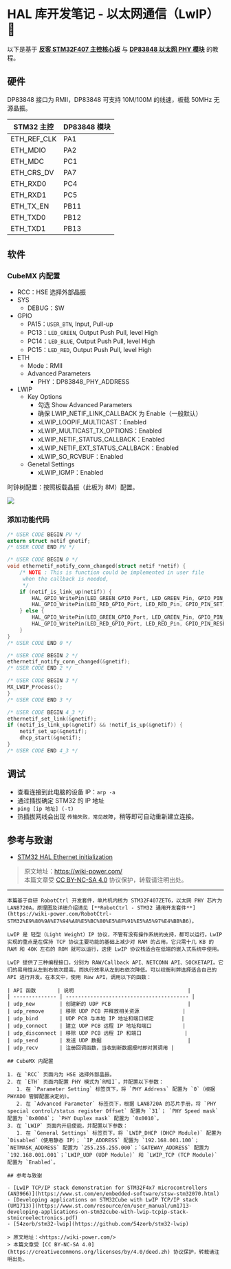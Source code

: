 # HAL 库开发笔记 - 以太网通信（LwIP） 🚧

以下是基于 [**反客 STM32F407 主控核心板**](https://item.taobao.com/item.htm?spm=a230r.1.14.16.57314534365ZlN&id=569068950037&ns=1&abbucket=4#detail) 与 [**DP83848 以太网 PHY 模块**](https://item.taobao.com/item.htm?spm=a230r.1.14.1.38df5bd3YTS6rE&id=12873819988&ns=1&abbucket=4#detail) 的教程。

## 硬件

DP83848 接口为 RMII，DP83848 可支持 10M/100M 的线速，板载 50MHz 无源晶振。

| STM32 主控  | DP83848 模块 |
| ----------- | ------------ |
| ETH_REF_CLK | PA1          |
| ETH_MDIO    | PA2          |
| ETH_MDC     | PC1          |
| ETH_CRS_DV  | PA7          |
| ETH_RXD0    | PC4          |
| ETH_RXD1    | PC5          |
| ETH_TX_EN   | PB11         |
| ETH_TXD0    | PB12         |
| ETH_TXD1    | PB13         |

## 软件

### CubeMX 内配置

- RCC：HSE 选择外部晶振
- SYS
  - DEBUG：SW
- GPIO
  - PA15：`USER_BTN`, Input, Pull-up
  - PC13：`LED_GREEN`, Output Push Pull, level High
  - PC14：`LED_BLUE`, Output Push Pull, level High
  - PC15：`LED_RED`, Output Push Pull, level High
- ETH
  - Mode：RMII
  - Advanced Parameters
    - PHY：DP83848_PHY_ADDRESS
- LWIP
  - Key Options
    - 勾选 Show Advanced Parameters
    - 确保 LWIP_NETIF_LINK_CALLBACK 为 Enable（一般默认）
    - xLWIP_LOOPIF_MULTICAST：Enabled
    - xLWIP_MULTICAST_TX_OPTIONS：Enabled
    - xLWIP_NETIF_STATUS_CALLBACK：Enabled
    - xLWIP_NETIF_EXT_STATUS_CALLBACK：Enabled
    - xLWIP_SO_RCVBUF：Enabled
  - Genetal Settings
    - xLWIP_IGMP：Enabled

时钟树配置：按照板载晶振（此板为 8M）配置。

![](https://img.wiki-power.com/d/wiki-media/img/20220702145310.png)

### 添加功能代码

```c title="main.c"
/* USER CODE BEGIN PV */
extern struct netif gnetif;
/* USER CODE END PV */

/* USER CODE BEGIN 0 */
void ethernetif_notify_conn_changed(struct netif *netif) {
	/* NOTE : This is function could be implemented in user file
	 when the callback is needed,
	 */
	if (netif_is_link_up(netif)) {
		HAL_GPIO_WritePin(LED_GREEN_GPIO_Port, LED_GREEN_Pin, GPIO_PIN_RESET);
		HAL_GPIO_WritePin(LED_RED_GPIO_Port, LED_RED_Pin, GPIO_PIN_SET);
	} else {
		HAL_GPIO_WritePin(LED_GREEN_GPIO_Port, LED_GREEN_Pin, GPIO_PIN_SET);
		HAL_GPIO_WritePin(LED_RED_GPIO_Port, LED_RED_Pin, GPIO_PIN_RESET);
	}
}
/* USER CODE END 0 */

/* USER CODE BEGIN 2 */
ethernetif_notify_conn_changed(&gnetif);
/* USER CODE END 2 */

/* USER CODE BEGIN 3 */
MX_LWIP_Process();
}
/* USER CODE END 3 */
```

```c title="lwip.c"
/* USER CODE BEGIN 4_3 */
ethernetif_set_link(&gnetif);
if (netif_is_link_up(&gnetif) && !netif_is_up(&gnetif)) {
	netif_set_up(&gnetif);
	dhcp_start(&gnetif);
}
/* USER CODE END 4_3 */
```

## 调试

- 查看连接到此电脑的设备 IP：`arp -a`
- 通过插拔确定 STM32 的 IP 地址
- `ping [ip 地址] (-t)`
- 热插拔网线会出现 `传输失败，常见故障`，稍等即可自动重新建立连接。

## 参考与致谢

- [STM32 HAL Ethernet initialization](https://blog.naver.com/eziya76/221852430347)

> 原文地址：<https://wiki-power.com/>  
> 本篇文章受 [CC BY-NC-SA 4.0](https://creativecommons.org/licenses/by/4.0/deed.zh) 协议保护，转载请注明出处。

---

```
本篇基于自研 RobotCtrl 开发套件，单片机内核为 STM32F407ZET6，以太网 PHY 芯片为 LAN8720A，原理图及详细介绍请见 [**RobotCtrl - STM32 通用开发套件**](https://wiki-power.com/RobotCtrl-STM32%E9%80%9A%E7%94%A8%E5%BC%80%E5%8F%91%E5%A5%97%E4%BB%B6)。

LwIP 是 轻型（Light Weight）IP 协议，不管有没有操作系统的支持，都可以运行。LwIP 实现的重点是在保持 TCP 协议主要功能的基础上减少对 RAM 的占用，它只需十几 KB 的 RAM 和 40K 左右的 ROM 就可以运行，这使 LwIP 协议栈适合在低端的嵌入式系统中使用。

LwIP 提供了三种编程接口，分别为 RAW/Callback API、NETCONN API、SOCKETAPI。它们的易用性从左到右依次提高，而执行效率从左到右依次降低。可以权衡利弊选择适合自己的 API 进行开发。在本文中，使用 Raw API，调用以下的函数：

| API 函数       | 说明                                     |
| -------------- | ---------------------------------------- |
| udp_new        | 创建新的 UDP PCB                         |
| udp_remove     | 移除 UDP PCB 并释放相关资源              |
| udp_bind       | UDP PCB 与本地 IP 地址和端口绑定         |
| udp_connect    | 建立 UDP PCB 远程 IP 地址和端口          |
| udp_disconnect | 移除 UDP PCB 远程 IP 和端口              |
| udp_send       | 发送 UDP 数据                            |
| udp_recv       | 注册回调函数，当收到新数据报时即对其调用 |

## CubeMX 内配置

1. 在 `RCC` 页面内为 HSE 选择外部晶振。
2. 在 `ETH` 页面内配置 PHY 模式为`RMII`，并配置以下参数：
   1. 在 `Parameter Setting` 标签页下，将 `PHY Address` 配置为 `0`（根据 PHYAD0 管脚配置决定的）。
   2. 在 `Advanced Parameter` 标签页下，根据 LAN8720A 的芯片手册，将 `PHY special control/status register Offset` 配置为 `31`； `PHY Speed mask` 配置为 `0x0004`； `PHY Duplex mask` 配置为 `0x0010`。
3. 在 `LWIP` 页面内开启使能，并配置以下参数：
   1. 在 `General Settings` 标签页下，将 `LWIP_DHCP (DHCP Module)` 配置为 `Disabled`（使用静态 IP）； `IP_ADDRESS` 配置为 `192.168.001.100`； `NETMASK_ADDRESS` 配置为 `255.255.255.000`；`GATEWAY_ADDRESS` 配置为 `192.168.001.001`；`LWIP_UDP (UDP Module)` 和 `LWIP_TCP (TCP Module)` 配置为 `Enabled`。

## 参考与致谢

- [LwIP TCP/IP stack demonstration for STM32F4x7 microcontrollers (AN3966)](https://www.st.com/en/embedded-software/stsw-stm32070.html)
- [Developing applications on STM32Cube with LwIP TCP/IP stack (UM1713)](https://www.st.com/resource/en/user_manual/um1713-developing-applications-on-stm32cube-with-lwip-tcpip-stack-stmicroelectronics.pdf)
- [54zorb/stm32-lwip](https://github.com/54zorb/stm32-lwip)

> 原文地址：<https://wiki-power.com/>
> 本篇文章受 [CC BY-NC-SA 4.0](https://creativecommons.org/licenses/by/4.0/deed.zh) 协议保护，转载请注明出处。

```
